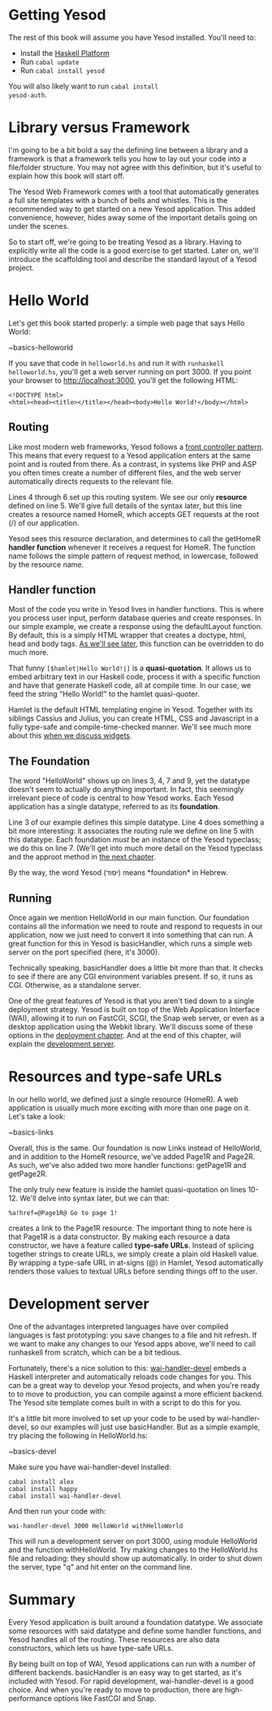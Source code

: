 # Getting Yesod

The rest of this book will assume you have Yesod installed. You'll need to:

* Install the [Haskell Platform](http://hackage.haskell.org/platform/)
* Run <code>cabal update</code>
* Run <code>cabal install yesod</code>

You will also likely want to run <code>cabal install yesod-auth</code>.

# Library versus Framework

I'm going to be a bit bold a say the defining line between a library and a framework is that a framework tells you how to lay out your code into a file/folder structure. You may not agree with this definition, but it's useful to explain how this book will start off.

The Yesod Web Framework comes with a tool that automatically generates a full site templates with a bunch of bells and whistles. This is the recommended way to get started on a new Yesod application. This added convenience, however, hides away some of the important details going on under the scenes.

So to start off, we're going to be treating Yesod as a library. Having to explicitly write all the code is a good exercise to get started. Later on, we'll introduce the scaffolding tool and describe the standard layout of a Yesod project.

# Hello World

Let's get this book started properly: a simple web page that says Hello World:

~basics-helloworld

If you save that code in <code>helloworld.hs</code> and run it with <code>runhaskell helloworld.hs</code>, you'll get a web server running on port 3000. If you point your browser to [http://localhost:3000](http://localhost:3000), you'll get the following HTML:

    <!DOCTYPE html> 
    <html><head><title></title></head><body>Hello World!</body></html>

## Routing

Like most modern web frameworks, Yesod follows a [front controller pattern](http://en.wikipedia.org/wiki/Front_Controller_pattern). This means that every request to a Yesod application enters at the same point and is routed from there. As a contrast, in systems like PHP and ASP you often times create a number of different files, and the web server automatically directs requests to the relevant file.

Lines 4 through 6 set up this routing system. We see our only **resource** defined on line 5. We'll give full details of the syntax later, but this line creates a resource named HomeR, which accepts GET requests at the root (/) of our application.

Yesod sees this resource declaration, and determines to call the getHomeR **handler function** whenever it receives a request for HomeR. The function name follows the simple pattern of request method, in lowercase, followed by the resource name.

## Handler function

Most of the code you write in Yesod lives in handler functions. This is where you process user input, perform database queries and create responses. In our simple example, we create a response using the defaultLayout function. By default, this is a simply HTML wrapper that creates a doctype, html, head and body tags. [As we'll see later](/book/yesod-typeclass/), this function can be overridden to do much more.

That funny <code>[$hamlet|Hello World!|]</code> is a **quasi-quotation**. It allows us to embed arbitrary text in our Haskell code, process it with a specific function and have that generate Haskell code, all at compile time. In our case, we feed the string "Hello World!" to the hamlet quasi-quoter.

Hamlet is the default HTML templating engine in Yesod. Together with its siblings Cassius and Julius, you can create HTML, CSS and Javascript in a fully type-safe and compile-time-checked manner. We'll see much more about this [when we discuss widgets](/book/widgets/).

## The Foundation

The word "HelloWorld" shows up on lines 3, 4, 7 and 9, yet the datatype doesn't seem to actually do anything important. In fact, this seemingly irrelevant piece of code is central to how Yesod works. Each Yesod application has a single datatype, referred to as its **foundation**.

Line 3 of our example defines this simple datatype. Line 4 does something a bit more interesting: it associates the routing rule we define on line 5 with this datatype. Each foundation *must* be an instance of the Yesod typeclass; we do this on line 7. (We'll get into much more detail on the Yesod typeclass and the approot method in [the next chapter](/book/yesod-typeclass/).

<p class="advanced">By the way, the word Yesod (יסוד) means *foundation* in Hebrew.</p>

## Running

Once again we mention HelloWorld in our main function. Our foundation contains all the information we need to route and respond to requests in our application, now we just need to convert it into something that can run. A great function for this in Yesod is basicHandler, which runs a simple web server on the port specified (here, it's 3000).

<p class="advanced">Technically speaking, basicHandler does a little bit more than that. It checks to see if there are any CGI environment variables present. If so, it runs as CGI. Otherwise, as a standalone server.</p>

One of the great features of Yesod is that you aren't tied down to a single deployment strategy. Yesod is built on top of the Web Application Interface (WAI), allowing it to run on FastCGI, SCGI, the Snap web server, or even as a desktop application using the Webkit library. We'll discuss some of these options in the [deployment chapter](/book/deploying/). And at the end of this chapter, will explain the [development server](#wai-handler-devel).

# Resources and type-safe URLs

In our hello world, we defined just a single resource (HomeR). A web application is usually much more exciting with more than one page on it. Let's take a look:

~basics-links

Overall, this is the same. Our foundation is now Links instead of HelloWorld, and in addition to the HomeR resource, we've added Page1R and Page2R. As such, we've also added two more handler functions: getPage1R and getPage2R.

The only truly new feature is inside the hamlet quasi-quotation on lines 10-12. We'll delve into syntax later, but we can that:

    %a!href=@Page1R@ Go to page 1!

creates a link to the Page1R resource. The important thing to note here is that Page1R is a data constructor. By making each resource a data constructor, we have a feature called **type-safe URLs**. Instead of splicing together strings to create URLs, we simply create a plain old Haskell value. By wrapping a type-safe URL in at-signs (@) in Hamlet, Yesod automatically renders those values to textual URLs before sending things off to the user.

# Development server

One of the advantages interpreted languages have over compiled languages is fast prototyping: you save changes to a file and hit refresh. If we want to make any changes to our Yesod apps above, we'll need to call runhaskell from scratch, which can be a bit tedious.

Fortunately, there's a nice solution to this: [wai-handler-devel](http://hackage.haskell.org/package/wai-handler-devel-0.1.0.1) embeds a Haskell interpreter and automatically reloads code changes for you. This can be a great way to develop your Yesod projects, and when you're ready to to move to production, you can compile against a more efficient backend. The Yesod site template comes built in with a script to do this for you.

It's a little bit more involved to set up your code to be used by wai-handler-devel, so our examples will just use basicHandler. But as a simple example, try placing the following in HelloWorld.hs:

~basics-devel

Make sure you have wai-handler-devel installed:

    cabal install alex
    cabal install happy
    cabal install wai-handler-devel

And then run your code with:

    wai-handler-devel 3000 HelloWorld withHelloWorld

This will run a development server on port 3000, using module HelloWorld and the function withHelloWorld. Try making changes to the HelloWorld.hs file and reloading: they should show up automatically. In order to shut down the server, type "q" and hit enter on the command line.

# Summary

Every Yesod application is built around a foundation datatype. We associate some resources with said datatype and define some handler functions, and Yesod handles all of the routing. These resources are also data constructors, which lets us have type-safe URLs.

By being built on top of WAI, Yesod applications can run with a number of different backends. basicHandler is an easy way to get started, as it's included with Yesod. For rapid development, wai-handler-devel is a good choice. And when you're ready to move to production, there are high-performance options like FastCGI and Snap.
